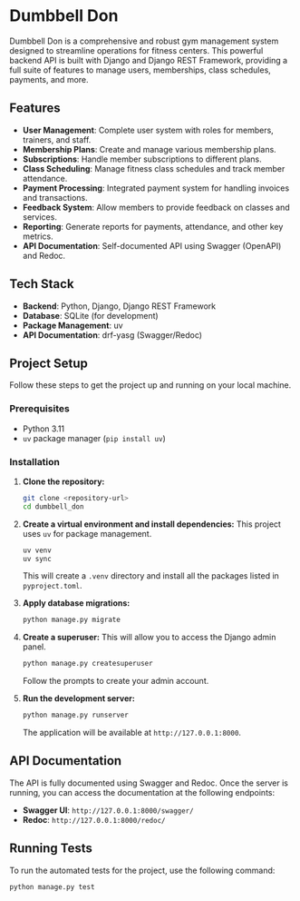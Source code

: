 # Dumbbell Don

Dumbbell Don is a comprehensive and robust gym management system designed to streamline operations for fitness centers. This powerful backend API is built with Django and Django REST Framework, providing a full suite of features to manage users, memberships, class schedules, payments, and more.

## Features

- **User Management**: Complete user system with roles for members, trainers, and staff.
- **Membership Plans**: Create and manage various membership plans.
- **Subscriptions**: Handle member subscriptions to different plans.
- **Class Scheduling**: Manage fitness class schedules and track member attendance.
- **Payment Processing**: Integrated payment system for handling invoices and transactions.
- **Feedback System**: Allow members to provide feedback on classes and services.
- **Reporting**: Generate reports for payments, attendance, and other key metrics.
- **API Documentation**: Self-documented API using Swagger (OpenAPI) and Redoc.

## Tech Stack

- **Backend**: Python, Django, Django REST Framework
- **Database**: SQLite (for development)
- **Package Management**: uv
- **API Documentation**: drf-yasg (Swagger/Redoc)

## Project Setup

Follow these steps to get the project up and running on your local machine.

### Prerequisites

- Python 3.11
- `uv` package manager (`pip install uv`)

### Installation

1.  **Clone the repository:**
    ```bash
    git clone <repository-url>
    cd dumbbell_don
    ```

2.  **Create a virtual environment and install dependencies:**
    This project uses `uv` for package management.
    ```bash
    uv venv
    uv sync
    ```
    This will create a `.venv` directory and install all the packages listed in `pyproject.toml`.

3.  **Apply database migrations:**
    ```bash
    python manage.py migrate
    ```

4.  **Create a superuser:**
    This will allow you to access the Django admin panel.
    ```bash
    python manage.py createsuperuser
    ```
    Follow the prompts to create your admin account.

5.  **Run the development server:**
    ```bash
    python manage.py runserver
    ```
    The application will be available at `http://127.0.0.1:8000`.

## API Documentation

The API is fully documented using Swagger and Redoc. Once the server is running, you can access the documentation at the following endpoints:

-   **Swagger UI**: `http://127.0.0.1:8000/swagger/`
-   **Redoc**: `http://127.0.0.1:8000/redoc/`

## Running Tests

To run the automated tests for the project, use the following command:

```bash
python manage.py test
```